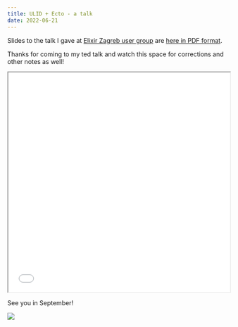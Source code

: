 ```yaml
---
title: ULID + Ecto - a talk
date: 2022-06-21
---
```


Slides to the talk I gave at [Elixir Zagreb user group](https://www.meetup.com/zgelixir/events/286259719/) are [here in PDF format](/talks/ulid.pdf).

Thanks for coming to my ted talk and watch this space for corrections and other notes as well!

<iframe width="100%" height="500px" src="/talks/ulid.pdf"></iframe>

See you in September!

![](/talks/elixir_meetup_21_jun.jpg)

